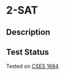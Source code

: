 # 2-SAT

## Description

## Test Status

Tested on [CSES 1684](https://cses.fi/problemset/task/1684/)
